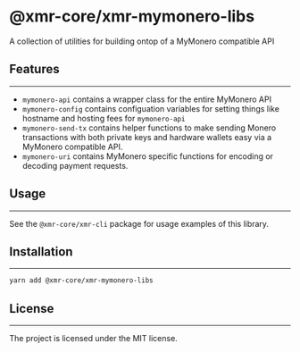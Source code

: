 # @xmr-core/xmr-mymonero-libs

A collection of utilities for building ontop of a MyMonero compatible API

## Features

---

-   `mymonero-api` contains a wrapper class for the entire MyMonero API
-   `mymonero-config` contains configuation variables for setting things like hostname and hosting fees for `mymonero-api`
-   `mymonero-send-tx` contains helper functions to make sending Monero transactions with both private keys and hardware wallets easy via a MyMonero compatible API.
-   `mymonero-uri` contains MyMonero specific functions for encoding or decoding payment requests.

## Usage

---

See the `@xmr-core/xmr-cli` package for usage examples of this library.

## Installation

---

```sh
yarn add @xmr-core/xmr-mymonero-libs
```

## License

---

The project is licensed under the MIT license.
